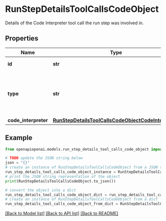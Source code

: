 # RunStepDetailsToolCallsCodeObject

Details of the Code Interpreter tool call the run step was involved in.

## Properties

Name | Type | Description | Notes
------------ | ------------- | ------------- | -------------
**id** | **str** | The ID of the tool call. | 
**type** | **str** | The type of tool call. This is always going to be &#x60;code_interpreter&#x60; for this type of tool call. | 
**code_interpreter** | [**RunStepDetailsToolCallsCodeObjectCodeInterpreter**](RunStepDetailsToolCallsCodeObjectCodeInterpreter.md) |  | 

## Example

```python
from openapiopenai.models.run_step_details_tool_calls_code_object import RunStepDetailsToolCallsCodeObject

# TODO update the JSON string below
json = "{}"
# create an instance of RunStepDetailsToolCallsCodeObject from a JSON string
run_step_details_tool_calls_code_object_instance = RunStepDetailsToolCallsCodeObject.from_json(json)
# print the JSON string representation of the object
print(RunStepDetailsToolCallsCodeObject.to_json())

# convert the object into a dict
run_step_details_tool_calls_code_object_dict = run_step_details_tool_calls_code_object_instance.to_dict()
# create an instance of RunStepDetailsToolCallsCodeObject from a dict
run_step_details_tool_calls_code_object_from_dict = RunStepDetailsToolCallsCodeObject.from_dict(run_step_details_tool_calls_code_object_dict)
```
[[Back to Model list]](../README.md#documentation-for-models) [[Back to API list]](../README.md#documentation-for-api-endpoints) [[Back to README]](../README.md)


